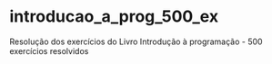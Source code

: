 # introducao_a_prog_500_ex
Resolução dos exercícios do Livro Introdução à programação - 500 exercícios resolvidos
